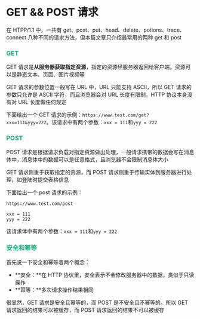 # GET && POST 请求

在 HTPP/1.1 中，一共有 get、post、put、head、delete、potions、trace、connect 八种不同的请求方法，但本篇文章只介绍最常用的两种 get 和 post

### <font color=#1FA774>GET</font>

GET 请求是**从服务器获取指定资源**，指定的资源经服务器返回给客户端，资源可以是静态文本、页面、图片视频等

GET 请求的参数位置一般写在 URL 中，URL 只能支持 ASCII，所以 GET 请求的参数只允许是 ASCII 字符，而且浏览器会对 URL 长度有限制，HTTP 协议本身没有对 URL 长度做任何规定

下面给出一个 GET 请求的示例：`https://www.test.com/get?xxx=111&yyy=222`。该请求中有两个参数：`xxx = 111`和`yyy = 222`

### <font color=#1FA774>POST</font>

POST 请求是根据请求负载对指定资源做出处理，一般请求携带的数据会写在消息体中，消息体中的数据可以是任意格式，且浏览器不会限制消息体大小

GET 请求侧重于获取指定的资源，而 POST 请求侧重于传输实体到服务器进行处理，如登陆时提交表格信息

下面给出一个 post 请求的示例：

```
https://www.test.com/post

xxx = 111
yyy = 222
```

该请求体中有两个参数：`xxx = 111`和`yyy = 222`

### <font color=#1FA774>安全和幂等</font>

首先说一下安全和幂等着两个概念：

- **安全：**在 HTTP 协议里，安全表示不会修改服务器中的数据，类似于只读操作
- **幂等：**多次请求操作结果相同

很显然，GET 请求是安全且幂等的，而 POST 是不安全且不幂等的。所以 GET 请求返回的结果可以被缓存，而 POST 请求返回的结果不可以被缓存

